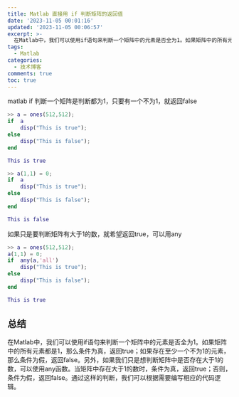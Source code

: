 ```yaml
---
title: Matlab 直接用 if 判断矩阵的返回值
date: '2023-11-05 00:01:16'
updated: '2023-11-05 00:06:57'
excerpt: >-
  在Matlab中，我们可以使用if语句来判断一个矩阵中的元素是否全为1。如果矩阵中的所有元素都是1，那么条件为真，返回true；如果存在至少一个不为1的元素，那么条件为假，返回false。另外，如果我们只是想判断矩阵中是否存在大于1的数，可以使用any函数。当矩阵中存在大于1的数时，条件为真，返回true；否则，条件为假，返回false。通过这样的判断，我们可以根据需要编写相应的代码逻辑。
tags:
  - Matlab
categories:
  - 技术博客
comments: true
toc: true
---
```




matlab if 判断一个矩阵是判断都为1，只要有一个不为1，就返回false

```matlab
>> a = ones(512,512);
if  a
    disp("This is true");
else
    disp("This is false");
end

This is true
```

```matlab
>> a(1,1) = 0;
if  a
    disp("This is true");
else
    disp("This is false");
end

This is false
```

如果只是要判断矩阵有大于1的数，就希望返回true，可以用any

```matlab
>> a = ones(512,512);
a(1,1) = 0;
if  any(a,'all')
    disp("This is true");
else
    disp("This is false");
end

This is true
```

## 总结

在Matlab中，我们可以使用if语句来判断一个矩阵中的元素是否全为1。如果矩阵中的所有元素都是1，那么条件为真，返回true；如果存在至少一个不为1的元素，那么条件为假，返回false。另外，如果我们只是想判断矩阵中是否存在大于1的数，可以使用any函数。当矩阵中存在大于1的数时，条件为真，返回true；否则，条件为假，返回false。通过这样的判断，我们可以根据需要编写相应的代码逻辑。
